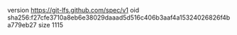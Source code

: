 version https://git-lfs.github.com/spec/v1
oid sha256:f27cfe3710a8eb6e38029daaad5d516c406b3aaf4a15324026826f4ba779eb27
size 1115
